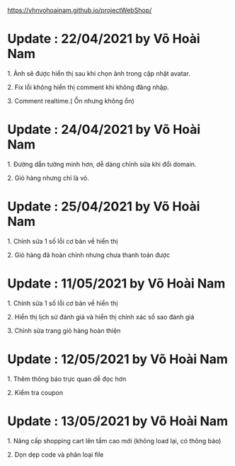 https://vhnvohoainam.github.io/projectWebShop/
<h1>Update : 22/04/2021 by Võ Hoài Nam</h1>
<p>1. Ảnh sẽ được hiển thị sau khi chọn ảnh trong cập nhật avatar.</p>
<p>2. Fix lỗi không hiển thị comment khi không đăng nhập.</p>
<p>3. Comment realtime.( Ổn nhưng không ổn)</p>

<h1>Update : 24/04/2021 by Võ Hoài Nam</h1>
<p>1. Đường dẫn tường minh hơn, dễ dàng chỉnh sửa khi đổi domain.</p>
<p>2. Giỏ hàng nhưng chỉ là vỏ.</p>

<h1>Update : 25/04/2021 by Võ Hoài Nam</h1>
<p>1. Chỉnh sửa 1 số lỗi cơ bản về hiển thị</p>
<p>2. Giỏ hàng đã hoàn chỉnh nhưng chưa thanh toán được</p>

<h1>Update : 11/05/2021 by Võ Hoài Nam</h1>
<p>1. Chỉnh sửa 1 số lỗi cơ bản về hiển thị</p>
<p>2. Hiển thị lịch sử đánh giá và hiển thị chính xác số sao đánh giá</p>
<p>3. Chỉnh sửa trang giỏ hàng hoàn thiện</p>

<h1>Update : 12/05/2021 by Võ Hoài Nam</h1>
<p>1. Thêm thông báo trực quan dễ đọc hơn</p>
<p>2. Kiểm tra coupon</p>

<h1>Update : 13/05/2021 by Võ Hoài Nam</h1>
<p>1. Nâng cấp shopping cart lên tầm cao mới (không load lại, có thông báo)</p>
<p>2. Dọn dẹp code và phân loại file</p>

